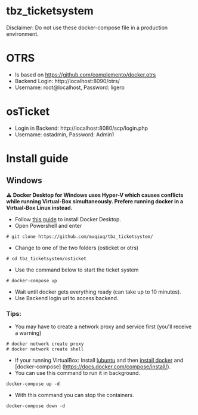 # tbz_ticketsystem

Disclaimer: Do not use these docker-compose file in a production environment. 

# OTRS
 - Is based on https://github.com/complemento/docker.otrs
 - Backend Login: http://localhost:8090/otrs/
 - Username: root@localhost, Password: ligero


# osTicket
 - Login in Backend: http://localhost:8080/scp/login.php
 - Username: ostadmin, Password: Admin1

# Install guide
## Windows
:warning: **Docker Desktop for Windows uses Hyper-V which causes conflicts while running Virtual-Box simultaneously. Prefere running docker in a Virtual-Box Linux instead.**
 - Follow [this guide](https://docs.docker.com/docker-for-windows/install/) to install Docker Desktop.
 - Open Powershell and enter
 ```shell
 # git clone https://github.com/muqiuq/tbz_ticketsystem/
```
 - Change to one of the two folders (osticket or otrs)
 ```shell
 # cd tbz_ticketsystem/osticket
```
 - Use the command below to start the ticket system
 ```shell
 # docker-compose up
```
 - Wait until docker gets everything ready (can take up to 10 minutes).
 - Use Backend login url to access backend. 

### Tips:
 - You may have to create a network proxy and service first (you'll receive a warning)
 ```shell
 # docker network create proxy
 # docker network create shell
```
 - If your running VirtualBox: Install [lubuntu](https://lubuntu.net/) and then [install docker](https://docs.docker.com/engine/install/ubuntu/) and [docker-compose] (https://docs.docker.com/compose/install/).
 - You can use this command to run it in background. 
 ```shell
 docker-compose up -d
 ```
 - With this command you can stop the containers.
 ```shell
 docker-compose down -d
 ```